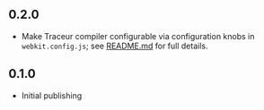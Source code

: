 ## 0.2.0

- Make Traceur compiler configurable via configuration knobs in
  `webkit.config.js`; see [README.md](README.md) for full details.

## 0.1.0

- Initial publishing
